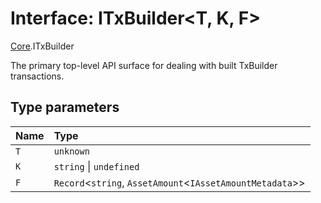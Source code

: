 # Interface: ITxBuilder<T, K, F\>

[Core](../modules/Core.md).ITxBuilder

The primary top-level API surface for dealing with built TxBuilder transactions.

## Type parameters

| Name | Type |
| :------ | :------ |
| `T` | `unknown` |
| `K` | `string` \| `undefined` |
| `F` | `Record`<`string`, `AssetAmount`<`IAssetAmountMetadata`\>\> |
